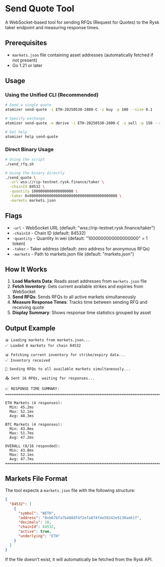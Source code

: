 # Send Quote Tool

A WebSocket-based tool for sending RFQs (Request for Quotes) to the Rysk taker endpoint and measuring response times.

## Prerequisites

- `markets.json` file containing asset addresses (automatically fetched if not present)
- Go 1.21 or later

## Usage

### Using the Unified CLI (Recommended)

```bash
# Send a single quote
atomizer send-quote -i ETH-20250530-2800-C -s buy -p 100 --size 0.1

# Specify exchange
atomizer send-quote -e derive -i ETH-20250530-2800-C -s sell -p 150 --size 0.5

# Get help
atomizer help send-quote
```

### Direct Binary Usage

```bash
# Using the script
./send_rfq.sh

# Using the binary directly
./send_quote \
  -url wss://rip-testnet.rysk.finance/taker \
  -chainId 84532 \
  -quantity 1000000000000000000 \
  -taker 0x0000000000000000000000000000000000000000 \
  -markets markets.json
```

## Flags

- `-url` - WebSocket URL (default: "wss://rip-testnet.rysk.finance/taker")
- `-chainId` - Chain ID (default: 84532)
- `-quantity` - Quantity in wei (default: "1000000000000000000" = 1 token)
- `-taker` - Taker address (default: zero address for anonymous RFQs)
- `-markets` - Path to markets.json file (default: "markets.json")

## How It Works

1. **Load Markets Data**: Reads asset addresses from `markets.json` file
2. **Fetch Inventory**: Gets current available strikes and expiries from WebSocket
3. **Send RFQs**: Sends RFQs to all active markets simultaneously
4. **Measure Response Times**: Tracks time between sending RFQ and receiving quote
5. **Display Summary**: Shows response time statistics grouped by asset

## Output Example

```
📊 Loading markets from markets.json...
✅ Loaded 8 markets for chain 84532

📊 Fetching current inventory for strike/expiry data...
✅ Inventory received

🚀 Sending RFQs to all available markets simultaneously...

📤 Sent 16 RFQs, waiting for responses...

📈 RESPONSE TIME SUMMARY:
================================================================================

ETH Markets (4 responses):
  Min: 45.2ms
  Max: 52.1ms
  Avg: 48.3ms

BTC Markets (4 responses):
  Min: 43.8ms
  Max: 51.7ms
  Avg: 47.2ms

OVERALL (8/16 responded):
  Min: 43.8ms
  Max: 52.1ms
  Avg: 47.7ms
================================================================================
```

## Markets File Format

The tool expects a `markets.json` file with the following structure:

```json
{
  "84532": [
    {
      "symbol": "WETH",
      "address": "0xb67bfa7b488df4f2efa874f4e59242e9130ae61f",
      "decimals": 18,
      "chainId": 84532,
      "active": true,
      "underlying": "ETH"
    }
  ]
}
```

If the file doesn't exist, it will automatically be fetched from the Rysk API.